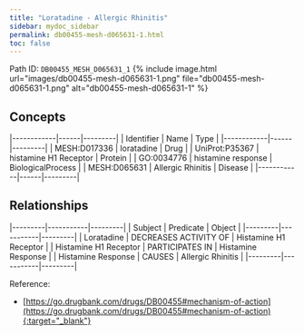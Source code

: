 ```yaml
---
title: "Loratadine - Allergic Rhinitis"
sidebar: mydoc_sidebar
permalink: db00455-mesh-d065631-1.html
toc: false 
---
```



Path ID: `DB00455_MESH_D065631_1`
{% include image.html url="images/db00455-mesh-d065631-1.png" file="db00455-mesh-d065631-1.png" alt="db00455-mesh-d065631-1" %}

## Concepts

|------------|------|---------|
| Identifier | Name | Type    |
|------------|------|---------|
| MESH:D017336 | loratadine | Drug |
| UniProt:P35367 | histamine H1 Receptor | Protein |
| GO:0034776 | histamine response | BiologicalProcess |
| MESH:D065631 | Allergic Rhinitis | Disease |
|------------|------|---------|

## Relationships

|---------|-----------|---------|
| Subject | Predicate | Object  |
|---------|-----------|---------|
| Loratadine | DECREASES ACTIVITY OF | Histamine H1 Receptor |
| Histamine H1 Receptor | PARTICIPATES IN | Histamine Response |
| Histamine Response | CAUSES | Allergic Rhinitis |
|---------|-----------|---------|

Reference:
  - [https://go.drugbank.com/drugs/DB00455#mechanism-of-action](https://go.drugbank.com/drugs/DB00455#mechanism-of-action){:target="_blank"}